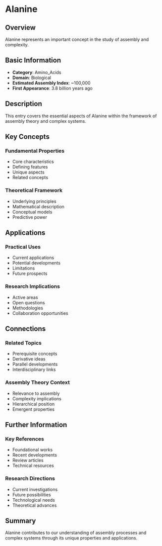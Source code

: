 # Alanine

## Overview

Alanine represents an important concept in the study of assembly and complexity.

## Basic Information

- **Category**: Amino_Acids
- **Domain**: Biological
- **Estimated Assembly Index**: ~100,000
- **First Appearance**: 3.8 billion years ago

## Description

This entry covers the essential aspects of Alanine within the framework of assembly theory and complex systems.

## Key Concepts

### Fundamental Properties
- Core characteristics
- Defining features
- Unique aspects
- Related concepts

### Theoretical Framework
- Underlying principles
- Mathematical description
- Conceptual models
- Predictive power

## Applications

### Practical Uses
- Current applications
- Potential developments
- Limitations
- Future prospects

### Research Implications
- Active areas
- Open questions
- Methodologies
- Collaboration opportunities

## Connections

### Related Topics
- Prerequisite concepts
- Derivative ideas
- Parallel developments
- Interdisciplinary links

### Assembly Theory Context
- Relevance to assembly
- Complexity implications
- Hierarchical position
- Emergent properties

## Further Information

### Key References
- Foundational works
- Recent developments
- Review articles
- Technical resources

### Research Directions
- Current investigations
- Future possibilities
- Technological needs
- Theoretical advances

## Summary

Alanine contributes to our understanding of assembly processes and complex systems through its unique properties and applications.
